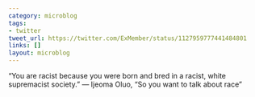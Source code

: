 ```yaml
---
category: microblog
tags:
- twitter
tweet_url: https://twitter.com/ExMember/status/1127959777441484801
links: []
layout: microblog
---
```

“You are racist because you were born and bred in a racist, white supremacist society.” — Ijeoma Oluo, “So you want to talk about race”
